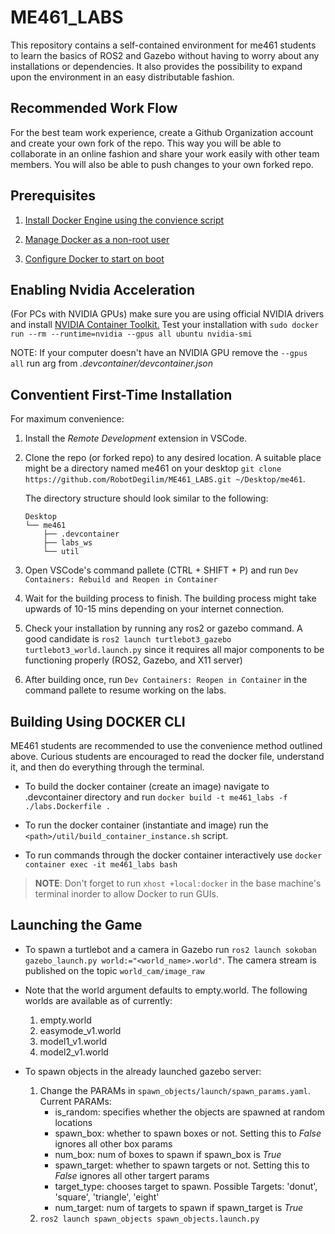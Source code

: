 # ME461_LABS

This repository contains a self-contained environment for me461 students to learn the basics of ROS2 and Gazebo without having to worry about any installations or dependencies. It also provides the possibility to expand upon the environment in an easy distributable fashion.

## Recommended Work Flow

For the best team work experience, create a Github Organization account and create your own fork of the repo. This way you will be able to collaborate in an online fashion and share your work easily with other team members. You will also be able to push changes to your own forked repo. 

## Prerequisites

1. [Install Docker Engine using the convience script](https://docs.docker.com/engine/install/ubuntu/#install-using-the-convenience-script) 

2. [Manage Docker as a non-root user](https://docs.docker.com/engine/install/linux-postinstall/#manage-docker-as-a-non-root-user)

3. [Configure Docker to start on boot](https://docs.docker.com/engine/install/linux-postinstall/#configure-docker-to-start-on-boot-with-systemd)

## Enabling Nvidia Acceleration

(For PCs with NVIDIA GPUs) make sure you are using official NVIDIA drivers and install [NVIDIA Container Toolkit.](https://docs.nvidia.com/datacenter/cloud-native/container-toolkit/latest/install-guide.html) Test your installation with `sudo docker run --rm --runtime=nvidia --gpus all ubuntu nvidia-smi`

NOTE: If your computer doesn't have an NVIDIA GPU remove the ```--gpus all``` run arg from *.devcontainer/devcontainer.json*

## Conventient First-Time Installation 

For maximum convenience:
 
1. Install the _Remote Development_ extension in VSCode.

2. Clone the repo (or forked repo) to any desired location. A suitable place might be a directory named me461 on your desktop ```git clone https://github.com/RobotDegilim/ME461_LABS.git ~/Desktop/me461```. 
    
    The directory structure should look similar to the following:

    ```
    Desktop
    └── me461
        ├── .devcontainer
        ├── labs_ws
        └── util
    ```

3. Open VSCode's command pallete (CTRL + SHIFT + P) and run ```Dev Containers: Rebuild and Reopen in Container```

4. Wait for the building process to finish. The building process might take upwards of 10-15 mins depending on your internet connection. 

5. Check your installation by running any ros2 or gazebo command. A good candidate is ```ros2 launch turtlebot3_gazebo turtlebot3_world.launch.py``` since it requires all major components to be functioning properly (ROS2, Gazebo, and X11 server)

6. After building once, run ```Dev Containers: Reopen in Container``` in the command pallete to resume working on the labs.


## Building Using DOCKER CLI

ME461 students are recommended to use the convenience method outlined above. Curious students are encouraged to read the docker file, understand it, and then do everything through the terminal.

- To build the docker container (create an image) navigate to .devcontainer directory and run ```docker build -t me461_labs -f ./labs.Dockerfile .``` 

- To run the docker container (instantiate and image) run the ```<path>/util/build_container_instance.sh``` script.

- To run commands through the docker container interactively use ```docker container exec -it me461_labs bash```

> **NOTE**: Don't forget to run ```xhost +local:docker``` in the base machine's terminal inorder to allow Docker to run GUIs.

## Launching the Game

- To spawn a turtlebot and a camera in Gazebo run ```ros2 launch sokoban gazebo_launch.py world:="<world_name>.world"```. The camera stream is published on the topic `world_cam/image_raw`

- Note that the world argument defaults to empty.world. The following worlds are available as of currently:
    1. empty.world
    2. easymode_v1.world
    3. model1_v1.world
    4. model2_v1.world

- To spawn objects in the already launched gazebo server: 
    1. Change the PARAMs in ```spawn_objects/launch/spawn_params.yaml```. Current PARAMs:
        - is_random: specifies whether the objects are spawned at random locations 
        - spawn_box: whether to spawn boxes or not. Setting this to *False* ignores all other box params
        - num_box: num of boxes to spawn if spawn_box is *True*
        - spawn_target: whether to spawn targets or not. Setting this to *False* ignores all other targert params
        - target_type: chooses target to spawn. Possible Targets: 'donut', 'square', 'triangle', 'eight'
        - num_target:  num of targets to spawn if spawn_target is *True*
    2. ```ros2 launch spawn_objects spawn_objects.launch.py```


